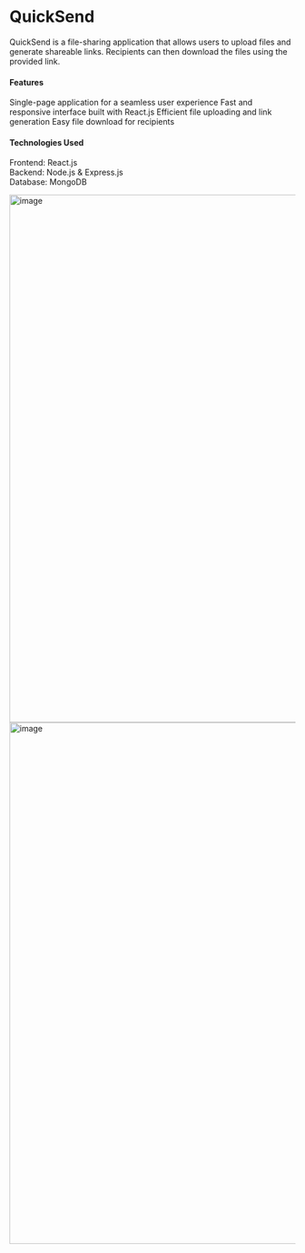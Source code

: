 <h1>QuickSend</h2>

QuickSend is a file-sharing application that allows users to upload files and generate shareable links. Recipients can then download the files using the provided link.
<h4>Features</h4>

Single-page application for a seamless user experience
Fast and responsive interface built with React.js
Efficient file uploading and link generation
Easy file download for recipients

<h4>Technologies Used</h4>

Frontend: React.js
</br>
Backend: Node.js & Express.js
</br>
Database: MongoDB


<img width="928" alt="image" src="https://github.com/user-attachments/assets/b0c86671-c1f0-47f8-8d48-33eec66d2647">
<img width="917" alt="image" src="https://github.com/user-attachments/assets/9b07cef9-d8a8-4f8e-88e6-90ac914ac1f2">

